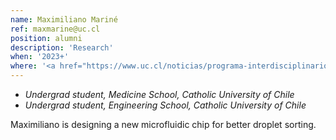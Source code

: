 ```yaml
---
name: Maximiliano Mariné
ref: maxmarine@uc.cl
position: alumni
description: 'Research'
when: '2023+'
where: '<a href="https://www.uc.cl/noticias/programa-interdisciplinario-permite-estudiar-ingenieria-y-medicina-en-ocho-anos/">Stil studies Engineering and Medicine</a>'
---
```


- _Undergrad student, Medicine School, Catholic University of Chile_
- _Undergrad student, Engineering School, Catholic University of Chile_

Maximiliano is designing a new microfluidic chip for better droplet sorting.

